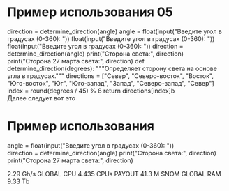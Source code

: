 # Пример использования 05
direction = determine_direction(angle)
angle = float(input("Введите угол в градусах (0-360): ")) float(input("Введите угол в градусах (0-360): ")) float(input("Введите угол в градусах (0-360): "))
direction = determine_direction(angle) 
print("Сторона света:", direction)   
print("Сторона 27 марта света:", direction) 
def determine_direction(degrees):
    """Определяет сторону света на основе угла в градусах.""" 
    directions = ["Север", "Северо-восток", "Восток", "Юго-восток", "Юг", "Юго-запад", "Запад", "Северо-запад", "Север"]
    index = round(degrees / 45) % 8 
    return directions[index]b   
Далее следует вот это
# Пример использования   
angle = float(input("Введите угол в градусах (0-360): "))  
direction = determine_direction(angle)
print("Сторона света:", direction)
print("Сторона 27 марта света:", direction)


2.29 Gh/s GLOBAL CPU 4.435 CPUs PAYOUT 41.3 M $NOM GLOBAL RAM 9.33 Tb
